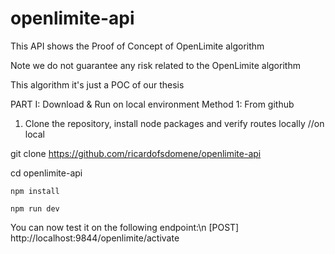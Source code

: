 # openlimite-api

This API shows the Proof of Concept of OpenLimite algorithm

Note
we do not guarantee any risk related to the OpenLimite algorithm

This algorithm it's just a POC of our thesis

PART I: Download & Run on local environment
Method 1: From github

1) Clone the repository, install node packages and verify routes locally
//on local

git clone https://github.com/ricardofsdomene/openlimite-api

cd openlimite-api

```npm install```

```npm run dev```

You can now test it on the following endpoint:\n
[POST] http://localhost:9844/openlimite/activate
